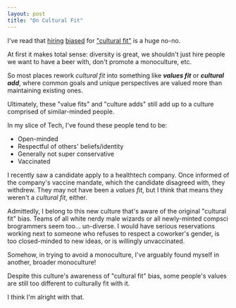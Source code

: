 ```yaml
---
layout: post
title: "On Cultural Fit"
---
```


I've read that [hiring](https://www.wsj.com/articles/the-dangers-of-hiring-for-cultural-fit-11569231000) [biased](https://buffer.com/resources/culture-fit/) for ["cultural fit"](https://www.bbc.com/worklife/article/20211015-what-does-being-a-cultural-fit-actually-mean) is a huge no-no.

At first it makes total sense: diversity is great, we shouldn't just hire people we want to have a beer with, don't promote a monoculture, etc.

So most places rework _cultural fit_ into something like **_values fit_** or **_cultural add_**, where common goals and unique perspectives are valued more than maintaining existing ones.

Ultimately, these "value fits" and "culture adds" still add up to a culture comprised of similar-minded people.

In my slice of Tech, I've found these people tend to be:

* Open-minded
* Respectful of others' beliefs/identity
* Generally not super conservative
* Vaccinated

I recently saw a candidate apply to a healthtech company. Once informed of the company's vaccine mandate, which the candidate disagreed with, they withdrew. They may not have been a _values fit_, but I think that means they weren't a _cultural fit_, either.

Admittedly, I belong to this new culture that's aware of the original "cultural fit" bias. Teams of all white nerdy male wizards or all newly-minted compsci brogrammers seem too... un-diverse. I would have serious reservations working next to someone who refuses to respect a coworker's gender, is too closed-minded to new ideas, or is willingly unvaccinated.

Somehow, in trying to avoid a monoculture, I've arguably found myself in another, broader monoculture!

Despite this culture's awareness of "cultural fit" bias, some people's values are still too different to culturally fit with it.

I think I'm alright with that.
